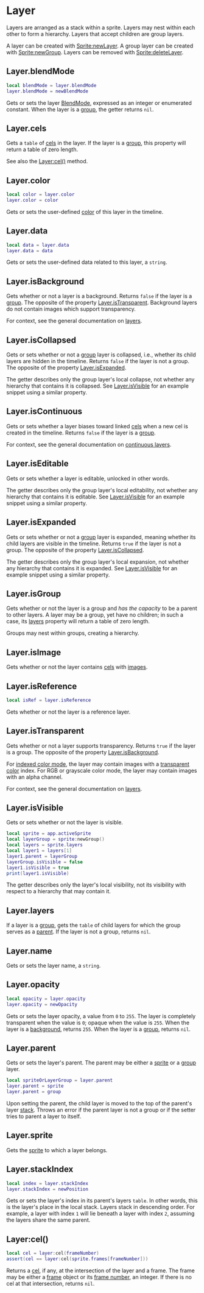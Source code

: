 # Layer

Layers are arranged as a stack within a sprite. Layers may nest within each other to form a hierarchy. Layers that accept children are group layers.

A layer can be created with [Sprite:newLayer](sprite.md#spritenewlayer). A group layer can be created with [Sprite:newGroup](sprite.md#spritenewgroup). Layers can be removed with [Sprite:deleteLayer](sprite.md#spritedeletelayer).

## Layer.blendMode

```lua
local blendMode = layer.blendMode
layer.blendMode = newBlendMode
```

Gets or sets the layer [BlendMode](blendmode.md#blendmode), expressed as an integer or enumerated constant. When the layer is a [group](#layerisgroup), the getter returns `nil`.

## Layer.cels

Gets a `table` of [cels](cel.md#cel) in the layer. If the layer is a [group](#layerisgroup), this property will return a table of zero length.

See also the [Layer:cel()](#layercel) method.

## Layer.color

```lua
local color = layer.color
layer.color = color
```

Gets or sets the user-defined [color](color.md#color) of this layer in the timeline.

## Layer.data

```lua
local data = layer.data
layer.data = data
```

Gets or sets the user-defined data related to this layer, a `string`.

## Layer.isBackground

Gets whether or not a layer is a background. Returns `false` if the layer is a [group](#layerisgroup). The opposite of the property [Layer.isTransparent](#layeristransparent). Background layers do not contain images which support transparency. 

For context, see the general documentation on [layers](https://www.aseprite.org/docs/layers). 

## Layer.isCollapsed

Gets or sets whether or not a [group](#layerisgroup) layer is collapsed, i.e., whether its child layers are hidden in the timeline. Returns `false` if the layer is not a group. The opposite of the property [Layer.isExpanded](#layerisexpanded).

The getter describes only the group layer's local collapse, not whether any hierarchy that contains it is collapsed. See [Layer.isVisible](#layerisvisible) for an example snippet using a similar property.

## Layer.isContinuous

Gets or sets whether a layer biases toward linked [cels](cel.md#cel) when a new cel is created in the timeline. Returns `false` if the layer is a [group](#layerisgroup).

For context, see the general documentation on [continuous layers](https://www.aseprite.org/docs/continuous-layers/).

## Layer.isEditable

Gets or sets whether a layer is editable, unlocked in other words.

The getter describes only the group layer's local editability, not whether any hierarchy that contains it is editable. See [Layer.isVisible](#layerisvisible) for an example snippet using a similar property.

## Layer.isExpanded

Gets or sets whether or not a [group](#layerisgroup) layer is expanded, meaning whether its child layers are visible in the timeline. Returns `true` if the layer is not a group. The opposite of the property [Layer.isCollapsed](#layeriscollapsed).

The getter describes only the group layer's local expansion, not whether any hierarchy that contains it is expanded. See [Layer.isVisible](#layerisvisible) for an example snippet using a similar property.

## Layer.isGroup

Gets whether or not the layer is a group and *has the capacity* to be a parent to other layers. A layer may be a group, yet have no children; in such a case, its [layers](#layerlayers) property will return a table of zero length.

Groups may nest within groups, creating a hierarchy.

## Layer.isImage

Gets whether or not the layer contains [cels](cel.md#cel) with [images](image.md#image).

## Layer.isReference

```lua
local isRef = layer.isReference
```

Gets whether or not the layer is a reference layer.

## Layer.isTransparent

Gets whether or not a layer supports transparency. Returns `true` if the layer is a group. The opposite of the property [Layer.isBackground](#layerisbackground).

For [indexed color mode](colormode.md#colormodeindexed), the layer may contain images with a [transparent color](imagespec.md#imagespectransparentcolor) index. For RGB or grayscale color mode, the layer may contain images with an alpha channel.

For context, see the general documentation on [layers](https://www.aseprite.org/docs/layers).

## Layer.isVisible

Gets or sets whether or not the layer is visible.

```lua
local sprite = app.activeSprite
local layerGroup = sprite:newGroup()
local layers = sprite.layers
local layer1 = layers[1]
layer1.parent = layerGroup
layerGroup.isVisible = false
layer1.isVisible = true
print(layer1.isVisible)
```

The getter describes only the layer's local visibility, not its visibility with respect to a hierarchy that may contain it.

## Layer.layers

If a layer is a [group](#layerisgroup), gets the `table` of child layers for which the group serves as a [parent](#layerparent). If the layer is not a group, returns `nil`.

## Layer.name

Gets or sets the layer name, a `string`.

## Layer.opacity

```lua
local opacity = layer.opacity
layer.opacity = newOpacity
```

Gets or sets the layer opacity, a value from `0` to `255`. The layer is completely transparent when the value is `0`; opaque when the value is `255`. When the layer is a [background](#layerisbackground), returns `255`. When the layer is a [group](#layerisgroup), returns `nil`.

## Layer.parent

Gets or sets the layer's parent. The parent may be either a [sprite](sprite.md#sprite) or a [group](#layerisgroup) layer.

```lua
local spriteOrLayerGroup = layer.parent
layer.parent = sprite
layer.parent = group
```

Upon setting the parent, the child layer is moved to the top of the parent's layer [stack](#layerstackindex). Throws an error if the parent layer is not a group or if the setter tries to parent a layer to itself.

## Layer.sprite

Gets the [sprite](sprite.md#sprite) to which a layer belongs.

## Layer.stackIndex

```lua
local index = layer.stackIndex
layer.stackIndex = newPosition
```

Gets or sets the layer's index in its parent's layers `table`. In other words, this is the layer's place in the local stack. Layers stack in descending order. For example, a layer with index `1` will lie beneath a layer with index `2`, assuming the layers share the same parent.

## Layer:cel()

```lua
local cel = layer:cel(frameNumber)
assert(cel == layer:cel(sprite.frames[frameNumber]))
```

Returns a [cel](cel.md#cel), if any, at the intersection of the layer and a frame. The frame may be either a [frame](frame.md#frame) object or its [frame number](frame.md#frameframenumber), an integer. If there is no cel at that intersection, returns `nil`.